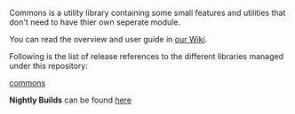 Commons is a utility library containing some small features and utilities that don't need to have thier own seperate module.

You can read the overview and user guide in [our Wiki](../../wiki/Home).

Following is the list of release references to the different libraries managed under this repository:


[commons](http://search.maven.org/#search%7Cga%7C1%7Cg%3A%22com.cisco.oss.foundation%22%20AND%20a%3A%22commons%22)  


**Nightly Builds** can be found [here](https://oss.sonatype.org/content/repositories/snapshots/com/cisco/oss/foundation/)
